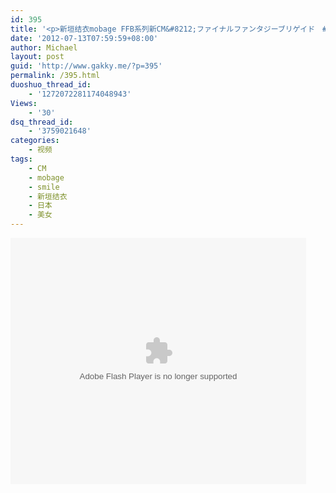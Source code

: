 ```yaml
---
id: 395
title: '<p>新垣结衣mobage FFB系列新CM&#8212;ファイナルファンタジーブリゲイド　#5「人見知り」篇　30秒</p>'
date: '2012-07-13T07:59:59+08:00'
author: Michael
layout: post
guid: 'http://www.gakky.me/?p=395'
permalink: /395.html
duoshuo_thread_id:
    - '1272072281174048943'
Views:
    - '30'
dsq_thread_id:
    - '3759021648'
categories:
    - 视频
tags:
    - CM
    - mobage
    - smile
    - 新垣结衣
    - 日本
    - 美女
---
```


<object height="394" width="473"><param name="allowscriptaccess" value="sameDomain"></param><param name="wmode" value="transparent"></param><param name="movie" value="http://www.tudou.com/v/147011146/v.swf"></param><param name="allowfullscreen" value="true"></param><embed allowfullscreen="true" allowscriptaccess="sameDomain" height="394" src="http://www.tudou.com/v/147011146/v.swf" type="application/x-shockwave-flash" width="473" wmode="transparent"></embed></object>